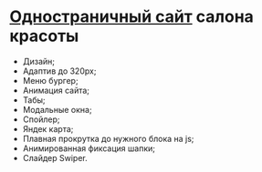 <h1><a href="https://jaroftd.github.io/salon/">Одностраничный сайт</a> салона красоты</h1>
<ul>
  <li>Дизайн;</li>
  <li>Адаптив до 320px;</li>
  <li>Меню бургер;</li>
  <li>Анимация сайта;</li>
  <li>Табы;</li>
  <li>Модальные окна;</li>
  <li>Спойлер;</li>
  <li>Яндек карта;</li>
  <li>Плавная прокрутка до нужного блока на js;</li>
  <li>Анимированная фиксация шапки;</li>
  <li>Слайдер Swiper.</li>
</ul>
